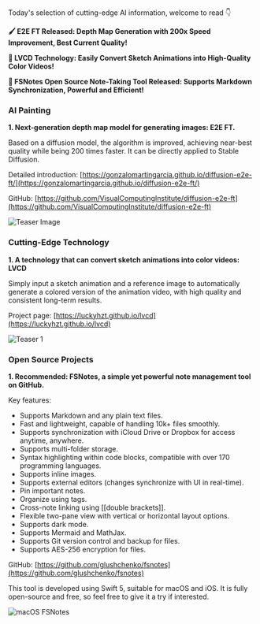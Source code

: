 Today's selection of cutting-edge AI information, welcome to read 👇

**🖌️ E2E FT Released: Depth Map Generation with 200x Speed Improvement, Best Current Quality!**

**🎥 LVCD Technology: Easily Convert Sketch Animations into High-Quality Color Videos!**

**📝 FSNotes Open Source Note-Taking Tool Released: Supports Markdown Synchronization, Powerful and Efficient!**



### AI Painting

**1. Next-generation depth map model for generating images: E2E FT.**

Based on a diffusion model, the algorithm is improved, achieving near-best quality while being 200 times faster. It can be directly applied to Stable Diffusion.

Detailed introduction: [https://gonzalomartingarcia.github.io/diffusion-e2e-ft/](https://gonzalomartingarcia.github.io/diffusion-e2e-ft/)

GitHub: [https://github.com/VisualComputingInstitute/diffusion-e2e-ft](https://github.com/VisualComputingInstitute/diffusion-e2e-ft)

![Teaser Image](https://gonzalomartingarcia.github.io/diffusion-e2e-ft/static/e2e_ft_imgs/teaser_plot.png)



### Cutting-Edge Technology

**1. A technology that can convert sketch animations into color videos: LVCD**

Simply input a sketch animation and a reference image to automatically generate a colored version of the animation video, with high quality and consistent long-term results.

Project page: [https://luckyhzt.github.io/lvcd](https://luckyhzt.github.io/lvcd)

![Teaser 1](https://cdn.jsdelivr.net/gh/freelander/oss@master/ai-daily/2024-09-21/Teaser%201.gif)



### Open Source Projects

**1. Recommended: FSNotes, a simple yet powerful note management tool on GitHub.**

Key features:

- Supports Markdown and any plain text files.
- Fast and lightweight, capable of handling 10k+ files smoothly.
- Supports synchronization with iCloud Drive or Dropbox for access anytime, anywhere.
- Supports multi-folder storage.
- Syntax highlighting within code blocks, compatible with over 170 programming languages.
- Supports inline images.
- Supports external editors (changes synchronize with UI in real-time).
- Pin important notes.
- Organize using tags.
- Cross-note linking using [[double brackets]].
- Flexible two-pane view with vertical or horizontal layout options.
- Supports dark mode.
- Supports Mermaid and MathJax.
- Supports Git version control and backup for files.
- Supports AES-256 encryption for files.

GitHub: [https://github.com/glushchenko/fsnotes](https://github.com/glushchenko/fsnotes)

This tool is developed using Swift 5, suitable for macOS and iOS. It is fully open-source and free, so feel free to give it a try if interested.

![macOS FSNotes](https://cdn.jsdelivr.net/gh/freelander/oss@master/ai-daily/2024-09-21/code.png)
